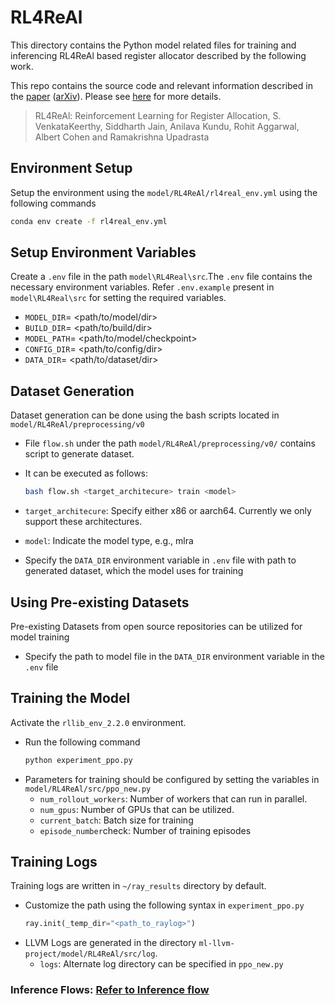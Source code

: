 # RL4ReAl

This directory contains the Python model related files for training and inferencing RL4ReAl based register allocator described by the following work.



This repo contains the source code and relevant information described in the [paper](https://dl.acm.org/doi/abs/10.1145/3578360.3580273) ([arXiv](https://arxiv.org/abs/2204.02013)).
Please see [here](https://compilers.cse.iith.ac.in/publications/rl4real/) for more details.

> RL4ReAl: Reinforcement Learning for Register Allocation, S. VenkataKeerthy, Siddharth Jain, Anilava Kundu, Rohit Aggarwal, Albert Cohen and Ramakrishna Upadrasta


## Environment Setup


Setup the environment using the `model/RL4ReAl/rl4real_env.yml` using the following commands

```bash
conda env create -f rl4real_env.yml
```
## Setup Environment Variables

Create a `.env` file in the path `model\RL4Real\src`.The `.env` file contains the necessary environment variables. Refer `.env.example` present in `model\RL4Real\src` for setting the required variables.

- `MODEL_DIR`= <path/to/model/dir>
- `BUILD_DIR`= <path/to/build/dir>
- `MODEL_PATH`= <path/to/model/checkpoint>
- `CONFIG_DIR`= <path/to/config/dir>
- `DATA_DIR`= <path/to/dataset/dir>

## Dataset Generation
Dataset generation can be done using the bash scripts located in `model/RL4ReAl/preprocessing/v0`

- File `flow.sh` under the path `model/RL4ReAl/preprocessing/v0/` contains script to generate dataset.
- It can be executed as follows:
    ```bash
    bash flow.sh <target_architecure> train <model>
    ```
- `target_architecure`: Specify either x86 or aarch64. Currently we only support these architectures.
- `model`: Indicate the model type, e.g., mlra 

- Specify the `DATA_DIR` environment variable in `.env` file with path to generated dataset, which the model uses for training

## Using Pre-existing Datasets
Pre-existing Datasets from open source repositories can be utilized for model training
- Specify the path to model file in the `DATA_DIR` environment variable in the `.env` file


## Training the Model
Activate the `rllib_env_2.2.0` environment.
- Run the following command
    ```bash
    python experiment_ppo.py 
    ```
- Parameters for training should be configured by setting the variables in `model/RL4ReAl/src/ppo_new.py`
    <!-- - Key parameters to be adjusted: -->
    - `num_rollout_workers`: Number of workers that can run in parallel.
    - `num_gpus`: Number of GPUs that can be utilized.
    - `current_batch`: Batch size for training
    - `episode_number`check: Number of training episodes

## Training Logs
Training logs are written in `~/ray_results` directory by default.
- Customize the path using the following syntax in `experiment_ppo.py`
    ```py
    ray.init(_temp_dir="<path_to_raylog>")  
    ```
- LLVM Logs are generated in the directory `ml-llvm-project/model/RL4ReAl/src/log`.
    - `logs`: Alternate log directory can be specified in `ppo_new.py`

### Inference Flows: [Refer to Inference flow](../../llvm/lib/CodeGen/MLRegAlloc/README.md)